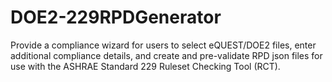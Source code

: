# DOE2-229RPDGenerator
Provide a compliance wizard for users to select eQUEST/DOE2 files, enter additional compliance details, and create and pre-validate RPD json files for use with the ASHRAE Standard 229 Ruleset Checking Tool (RCT). 
